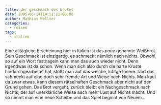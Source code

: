 ```yaml
---
title: der geschmack des brotes
date: 2005-05-14T14:51:11+00:00
author: Mathias Wellner
categories:
  - reisen
tags:
  - italien
---
```

Eine alltägliche Erscheinung hier in Italien ist das _pane_ genannte Weißbrot. Sein Geschmack ist einzigartig, es schmeckt nämlich nach nichts. Obwohl, so auf ein Wort festnageln kann man das auch wieder nicht. Denn irgendwas ist da schon. Wenn man sich also durch die harte Kruste hindurchgearbeitet hat, stößt man auf das weiche, lufitge Innere. Und das schmeckt auf eine doch sehr fremde Art und Weise nach Nichts. Man kaut da zwar etwas, kann diesem rätselhaften Geschmack aber nicht auf den Grund gehen. Das Brot vergeht, zurück bleibt ein Nachgeschmack nach Nichts, der auf unerklärliche Weise auch mehr Lust auf Nichts macht. Und so nimmt man eine neue Scheibe und das Spiel beginnt von Neuem&#8230;